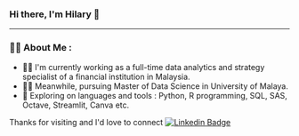 ### Hi there, I'm Hilary 👋

---

### :woman_technologist: About Me : 
- 👩‍💼 I'm currently working as a full-time data analytics and strategy specialist of a financial institution in Malaysia.
- 👩‍🎓 Meanwhile, pursuing Master of Data Science in University of Malaya.
- 🌱 Exploring on languages and tools : Python, R programming, SQL, SAS, Octave, Streamlit, Canva etc. 

Thanks for visiting and I'd love to connect [![Linkedin Badge](https://img.shields.io/badge/-LinkedIn-blue?style=flat&logo=Linkedin&logoColor=white&link=https://www.linkedin.com/in/hilarylim-18748437)](https://www.linkedin.com/in/hilarylim-18748437)


